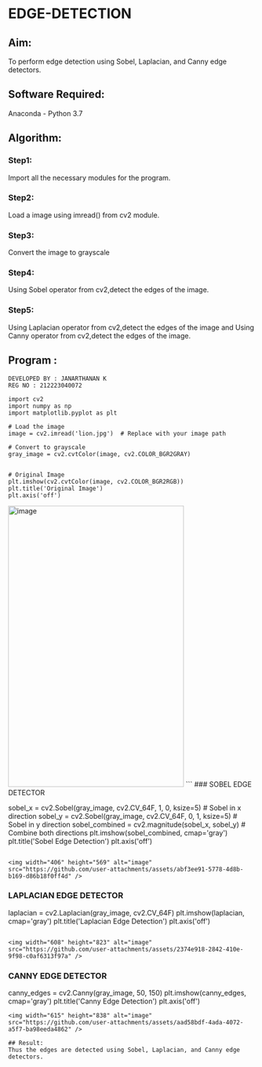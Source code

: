 # EDGE-DETECTION
## Aim:
To perform edge detection using Sobel, Laplacian, and Canny edge detectors.

## Software Required:
Anaconda - Python 3.7

## Algorithm:
### Step1:
Import all the necessary modules for the program.

### Step2:
Load a image using imread() from cv2 module.

### Step3:
Convert the image to grayscale

### Step4:
Using Sobel operator from cv2,detect the edges of the image.

### Step5:

Using Laplacian operator from cv2,detect the edges of the image and Using Canny operator from cv2,detect the edges of the image.

## Program :
```
DEVELOPED BY : JANARTHANAN K
REG NO : 212223040072
```

```
import cv2
import numpy as np
import matplotlib.pyplot as plt

# Load the image
image = cv2.imread('lion.jpg')  # Replace with your image path

# Convert to grayscale
gray_image = cv2.cvtColor(image, cv2.COLOR_BGR2GRAY)


# Original Image
plt.imshow(cv2.cvtColor(image, cv2.COLOR_BGR2RGB))
plt.title('Original Image')
plt.axis('off')
```
<img width="358" height="573" alt="image" src="https://github.com/user-attachments/assets/8d6c50fa-60b5-43d1-bbfe-de1b97dac143" />
```
### SOBEL EDGE DETECTOR

sobel_x = cv2.Sobel(gray_image, cv2.CV_64F, 1, 0, ksize=5)  # Sobel in x direction
sobel_y = cv2.Sobel(gray_image, cv2.CV_64F, 0, 1, ksize=5)  # Sobel in y direction
sobel_combined = cv2.magnitude(sobel_x, sobel_y)  # Combine both directions
plt.imshow(sobel_combined, cmap='gray')
plt.title('Sobel Edge Detection')
plt.axis('off')
```

<img width="406" height="569" alt="image" src="https://github.com/user-attachments/assets/abf3ee91-5778-4d8b-b169-d86b18f0ff4d" />

```
### LAPLACIAN EDGE DETECTOR

laplacian = cv2.Laplacian(gray_image, cv2.CV_64F)
plt.imshow(laplacian, cmap='gray')
plt.title('Laplacian Edge Detection')
plt.axis('off')
```

<img width="608" height="823" alt="image" src="https://github.com/user-attachments/assets/2374e918-2842-410e-9f98-c0af6313f97a" />
```
### CANNY EDGE DETECTOR

canny_edges = cv2.Canny(gray_image, 50, 150)
plt.imshow(canny_edges, cmap='gray')
plt.title('Canny Edge Detection')
plt.axis('off')  
```
<img width="615" height="838" alt="image" src="https://github.com/user-attachments/assets/aad58bdf-4ada-4072-a5f7-ba98eeda4862" />

## Result:
Thus the edges are detected using Sobel, Laplacian, and Canny edge detectors.
